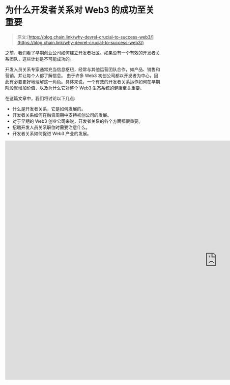 # 为什么开发者关系对 Web3 的成功至关重要

> 原文:[https://blog.chain.link/why-devrel-crucial-to-success-web3/](https://blog.chain.link/why-devrel-crucial-to-success-web3/)

之前，我们看了早期创业公司如何建立开发者社区[](https://blog.chain.link/building-and-scaling-a-web3-developer-community/)[](https://blog.chain.link/product-market-fit-what-to-do-next/)。如果没有一个有效的开发者关系团队，这些计划是不可能成功的。

开发人员关系专家通常充当信息枢纽，经常与其他运营团队合作，如产品、销售和营销，并让每个人都了解信息。 由于许多 Web3 初创公司都以开发者为中心，因此有必要更好地理解这一角色。具体来说，一个有效的开发者关系运作如何在早期阶段就增加价值，以及为什么它对整个 Web3 生态系统的健康至关重要。

在这篇文章中，我们将讨论以下几点:

*   什么是开发者关系，它是如何发展的。
*   开发者关系如何在融资周期中支持初创公司的发展。
*   对于早期的 Web3 创业公司来说，开发者关系的各个方面都很重要。
*   招聘开发人员关系职位时需要注意什么。
*   开发者关系如何促进 Web3 产业的发展。

<iframe title="How DevRel Can Help Web3 Startups Succeed | Startup with Chainlink" width="1380" height="776" src="https://www.youtube.com/embed/-fbHqS-8QoU?feature=oembed" frameborder="0" allow="accelerometer; autoplay; clipboard-write; encrypted-media; gyroscope; picture-in-picture" allowfullscreen=""></div> <h2/> <h2><b>什么是开发者关系？</b></h2> <p>开发者关系，或简称为“DevRel ”,描述了一组具有共同最终目标的活动:鼓励第三方开发者为特定的技术生态系统构建软件和应用。</p> <h3><span style="font-weight: 400;">DevRel 的简史</span></h3> <p>要理解 DevRel 的角色，了解它出现的背景会有所帮助。随着开源运动的发展，许多人都扮演了开发人员关系的角色，提供宣传和教育内容。然而，直到公司开始更积极地向开发者销售，它才发展成为一个独特的职业。</p> <h4><span style="font-weight: 400;">软件布道者的诞生</span></h4> <p>据说苹果在 20 世纪 80 年代开创了这种方法，引入了“软件传道者”的角色，其工作是鼓励开发者为 macOS 和后来的 iOS 开发应用程序。</p> <p>苹果认识到平台的价值取决于运行在其上的应用程序。例如，iPhone 之所以如此成功，部分是因为它让消费者能够接触到一系列诱人的热门应用。虽然这些应用程序中有许多最初是由苹果自己开发的，但生态系统已经发展到第三方应用程序占 App Store 上可用应用程序的 99.99%的程度。</p> <h4><span style="font-weight: 400;">以产品为导向的增长和以开发者为先的方法的兴起</span></h4> <p>2016 年，OpenView Venture Partners 的 Blake Bartlett 在投资了 Optimizely 和 DataDog 等公司后，创造了“产品导向型增长”(PLG)一词。PLG 背后的假设是，产品采用可以有机增长，而无需在自上而下的销售或营销方面进行大量投资。这种模式通常适用于 SaaS 公司，通过允许个人注册并免费试用产品来刺激增长。目标是让个人用户在他们自己的部门和专业网络中推广产品。</p> <p>PLG 在直接面向开发者的公司中表现尤为出色，比如 Stripe、Twilio 和 MongoDB。这些公司使用 DevRel 策略作为促进这种增长的手段。DevRel 是必要的，因为开发人员没有精心设计的用户界面来为他们提供最佳的入职体验。他们需要更多的支持——没有无缝的前端体验来帮助人们找到新的 API 或 SDK。</p> <p>因此，DevRel 在帮助给开发者留下良好的第一印象方面起着至关重要的作用，特别是通过关注开发者体验的各个方面(有时被称为“DX”作为 UX 的伙伴)。</p> <h3><span style="font-weight: 400;"> DevRel 是几个功能学科的总称</span></h3> <p>像 Twilio 或 Atlassian 这样以开发者为中心的大型公司都有完整的 DevRel 部门，这些部门的工作角色被分成不同的 DevRel 职能部门，如开发者营销或社区管理。在较小的创业公司中，这些职能通常由一个多面手来处理，他的头衔中可能连“DevRel”都没有。</p> <p>下图强调了 DevRel 函数通常是如何分解的，并对比了它们的基本目标。</p> <figure id="attachment_4537" aria-describedby="caption-attachment-4537" style="width: 4000px" class="wp-caption aligncenter"><img decoding="async" loading="lazy" class="wp-image-4537 size-full" src="../Images/38ed0d0d6eeca1ed613fbef4a27bbadc.png" alt="An infographic depicting the four focus areas of developer relations" width="4000" height="2250" srcset="https://blog.chain.link/wp-content/uploads/2022/09/many_functions_developer_relations.png 4000w, https://blog.chain.link/wp-content/uploads/2022/09/many_functions_developer_relations-300x169.png 300w, https://blog.chain.link/wp-content/uploads/2022/09/many_functions_developer_relations-1024x576.png 1024w, https://blog.chain.link/wp-content/uploads/2022/09/many_functions_developer_relations-768x432.png 768w, https://blog.chain.link/wp-content/uploads/2022/09/many_functions_developer_relations-1536x864.png 1536w, https://blog.chain.link/wp-content/uploads/2022/09/many_functions_developer_relations-2048x1152.png 2048w, https://blog.chain.link/wp-content/uploads/2022/09/many_functions_developer_relations-640x360.png 640w, https://blog.chain.link/wp-content/uploads/2022/09/many_functions_developer_relations-298x167.png 298w, https://blog.chain.link/wp-content/uploads/2022/09/many_functions_developer_relations-24x14.png 24w, https://blog.chain.link/wp-content/uploads/2022/09/many_functions_developer_relations-36x20.png 36w, https://blog.chain.link/wp-content/uploads/2022/09/many_functions_developer_relations-48x27.png 48w" sizes="(max-width: 4000px) 100vw, 4000px" data-original-src="https://blog.chain.link/wp-content/uploads/2022/09/many_functions_developer_relations.png"/><figcaption id="caption-attachment-4537" class="wp-caption-text"><span style="font-weight: 400;">Adapted from “</span><a href="https://developerrelations.com/what-is-developer-relations"><span style="font-weight: 400;">The four pillars of developer relations</span></a><span style="font-weight: 400;">”—developerrelations.com</span></figcaption></figure> <p>虽然意识是清楚的，但是在以开发者为中心的产品中“激活”的概念并不总是容易确定的。对于基于 API 的产品，这通常是开发人员创建访问令牌并进行第一次 API 调用的时候。对于 SDK 或库，可能是他们第一次在代码中导入和使用函数的时候。根据产品的不同，开发人员的激活之旅也会有所不同。关于开发者之旅地图的一个很好的例子，请看 Todd Moy 在 SendGrid <span style="font-weight: 400;">的</span> <a href="https://toddmoy.com/understanding-a-path/"> <span style="font-weight: 400;">开发者之旅。</span></a></p> <h2><span style="font-weight: 400;">web 3 中的开发者关系</span></h2> <p>DelRel 在 Web3 中的角色和目标与 Web2 中的非常相似。在这两种情况下，DevRel 专业人员都必须与不同的开源社区打交道，每个社区都有自己独特的文化。Web3 DevRel 实践者面临的挑战是缺少工具来跟踪正确的度量标准和简化低级工程任务。例如，Web2 前端开发人员拥有成熟的、专门构建的框架，如 React 或 Vue.js，这些框架大大减少了创建全功能 Web 应用程序所需的时间。Web3 中的等效框架还没有成熟，所以 Web3 的教育工作者在让新开发者跟上速度方面还有很多工作要做。</p> <h3><span style="font-weight: 400;"> Web3 DevRel 仍处于早期阶段</span></h3> <p>虽然一些 Web3 组织拥有完整的 DevRel 部门，如 Consensys、Alchemy 和 Chainlink Labs，但这些仍然是少数。大多数 Web3 初创公司只有一个 DevRel 代表，或者根本没有。与 DevRel 相关的功能被临时分配给不同的团队成员。</p> <p>即使一个 Web3 团队确实有很多人担任 DevRel 角色，这些人通常也不会在 Web3 工作很长时间。在过去的 12 个月里，许多人从谷歌、脸书和亚马逊等网络巨头的同等职位跳槽过来。Web2 DevRel 社区已经注意到了这一点。事实上，在 2022 年 1 月，DevRelCon 创始人马修·雷维尔 <a href="https://developerrelations.com/dev-rel/devrel-in-2022"> <span style="font-weight: 400;">预测</span> </a> <span style="font-weight: 400;">“高调的开发者关系人士在区块链公司任职”将继续成为来年的一大主题。</span></p> <p><span style="font-weight: 400;">因此，大多数 DevRel 专业人员仍在摸索，并专注于构建一套支持其特定项目独特目标的最佳实践，而不是像专业社区一样汇集知识</span></p> <h3><span style="font-weight: 400;"> DevRel 对许多类型的 Web3 组织都很重要</span></h3> <p><span style="font-weight: 400;">在讨论</span> <a href="https://blog.chain.link/building-and-scaling-a-web3-developer-community/"> <span style="font-weight: 400;"> Web3 开发者社区</span> </a> <span style="font-weight: 400;">的时候，我们简单地触及了需要构建它们的项目类型。由于开发者社区的构建属于 DevRel 的功能范围，任何想要构建开发者社区的公司都需要了解 DevRel 是如何工作的。</span></p> <p>综上所述，依赖开发者社区的公司分为三大类，它们有着相似的商业目标。</p> <h4><span style="font-weight: 400;"> Web3 基础设施</span></h4> <p>此类别涵盖了一系列广泛的工具和技术，旨在促进 Web3 生态系统内的互操作性，而不是局限于某个特定的协议。</p> <ul> <li style="font-weight: 400;" aria-level="1"><span style="font-weight: 400;">数据神谕</span></li> <li style="font-weight: 400;" aria-level="1"><span style="font-weight: 400;">第二层扩展解决方案</span></li> <li style="font-weight: 400;" aria-level="1"><span style="font-weight: 400;">用于与区块链交互的 APIs】</span></li> <li style="font-weight: 400;" aria-level="1"><span style="font-weight: 400;"> KYC 管理平台</span></li> <li style="font-weight: 400;" aria-level="1"><span style="font-weight: 400;">分布式文件系统</span></li> <li style="font-weight: 400;" aria-level="1"><span style="font-weight: 400;">用于构建区块链应用的 SDK 和中间件</span></li> </ul> <p><b>DevRel 的业务目标:</b> <span style="font-weight: 400;">使用公司的技术增加集成的数量，这反过来增加了通过 API 调用和智能合同交互收取的费用获得的收入。</span></p> <h4><span style="font-weight: 400;"> L1 区块链和 DeFi 协议</span></h4> <p>区块链技术公司的维护通常由分散的团队管理，但开发者教育通常由开源基金会处理，如以太坊基金会或卡尔达诺基金会。</p> <p><b>DevRel 的业务目标:</b> <span style="font-weight: 400;">增加使用协议的项目数量，从而增加通过交易费获得的收入，然后用于激励矿工和节点运营商保护网络。</span></p> <h4><span style="font-weight: 400;">交易所和市场</span></h4> <p>这些通常是买卖数字资产的集中平台。尽管它们主要面向最终用户，但它们也为希望自动处理交易体验某些方面的开发人员提供 API 和 SDK。</p> <p>DevRel 的商业目标: <span style="font-weight: 400;">增加整合的数量，从而增加平台上的交易活动，进而增加交易费用产生的收入。许多协议还提供对聚合交易数据的免费和付费访问，开发者可以在他们的 dApps 中使用这些数据。</span></p> <p>任何旨在在这些类别中建立市场份额的 Web3 初创公司都需要尽快投资 DevRel。自然，在种子前期，初创公司专注于完成产品，但一旦获得资金，DevRel 就变得至关重要，并有助于建立投资者对项目的信心。</p> <h2><span style="font-weight: 400;">DevRel 如何支持创业融资</span></h2> <p><span style="font-weight: 400;">早期学会掌握 DevRel 的创业公司更有可能更快地通过</span> <a href="https://blog.chain.link/early-stage-web3-startup-funding-an-introduction/"> <span style="font-weight: 400;">创业融资阶段</span> </a> <span style="font-weight: 400;">。在题为“</span> <a href="https://www.youtube.com/watch?v=zaQhShIoDKk"> <span style="font-weight: 400;">开发者社区</span> </a> <span style="font-weight: 400;">”的演讲中，</span><a href="https://www.heavybit.com/"><span style="font-weight: 400;">heavy bit</span></a><span style="font-weight: 400;">(一家专注于开发者优先创业公司的风险投资公司)的普通合伙人 Dana Oshiro 阐述了 DevRel 专业人士如何帮助激励投资者继续资助创业公司。他们通过对投资者感兴趣的指标做出贡献来做到这一点。</span></p> <p><span style="font-weight: 400;">下面是 Oshiro 如何划分融资阶段和 DevRel 的角色:</span></p> <h3><span style="font-weight: 400;">筹集种子资金</span></h3> <p>在种子前期或引导阶段，DevRel 的功能通常以一种特别的、随意的方式分布在创始团队中。演示可能由最擅长公开演讲的开发人员进行，一位联合创始人可能会编写文档，另一位联合创始人可能会处理开发人员营销。</p> <ul> <li style="font-weight: 400;" aria-level="1"><b>目标:</b> <span style="font-weight: 400;">在这个阶段，潜在投资者希望看到创始人拥有</span> <a href="https://blog.chain.link/product-market-fit-what-to-do-next/"> <span style="font-weight: 400;">经过验证的产品-市场契合度</span> </a> <span style="font-weight: 400;">并有足够多的早期采用者继续前进。</span></li> <li style="font-weight: 400;" aria-level="1"><b>目标和指标:</b> <span style="font-weight: 400;">投资者最感兴趣的是表明早期参与和兴趣的指标，如网站流量、社交媒体活动、社区注册、演示次数、收集的开发者反馈量。</span></li> <li style="font-weight: 400;" aria-level="1"><b>外卖</b> <span style="font-weight: 400;">:即使 DevRel 功能分布在多个团队成员中，创业公司集中协调、跟踪和量化他们在核心功能领域的早期 DevRel 工作也是很重要的。这有助于在向投资者推销时建立信誉，并有助于进入下一个融资阶段。</span></li> </ul> <h3><span style="font-weight: 400;">筹集首轮融资</span></h3> <p>由于明智地配置种子资金的压力，一个专门的 DevRel 专家在这里是至关重要的。随着投资者需要确信你能在资金耗尽之前达到下一个里程碑，对你的创业公司的运营有了更多的监督。实现 DevRel 计划并跟踪它们变成了一项全职工作，不再是创始人或首席开发人员的副业。</p> <ul> <li style="font-weight: 400;" aria-level="1"><b>目标:</b> <span style="font-weight: 400;">在这里，投资者希望看到你正在获得和留住开发者，并开始确定你可以用作参考和案例研究的成功项目。</span></li> <li style="font-weight: 400;" aria-level="1"><b>目标和指标:</b> <span style="font-weight: 400;">投资者希望看到你能够满足以下类型的目标:<br/> </span>(这些目标通过开发者互动、参考客户和社区成员留存等指标进行跟踪)</li> <li style="font-weight: 400;" aria-level="1"><span style="font-weight: 400;">围绕你的产品和社区建立</span> <b>认知度</b><span style="font-weight: 400;"/></li> <li style="font-weight: 400;" aria-level="1"><b>收购</b> <span style="font-weight: 400;">开发人员，激励他们开发第一个 API 或智能合约调用</span></li> <li style="font-weight: 400;" aria-level="1"><span style="font-weight: 400;">分流疏导</span> <b>产品反馈</b> <span style="font-weight: 400;">。</span> <b style="font-style: inherit;">要点</b><span style="font-weight: 400;">:DevRel 专家对于标准化流程、收集投资者希望看到的指标以及帮助解决开发人员入职流程中的摩擦至关重要。</span></li> </ul> <h3><span style="font-weight: 400;">超越 A 系列</span></h3> <p>在这一点上，依靠一个单独的 DevRel 雇员可能是不够的，因为这个人会变得不知所措。公司需要开始将 DevRel 的职能划分为不同的角色，如开发者社区经理、开发者营销主管，或者按地区划分，如亚洲和英语市场的开发者权益。</p> <ul> <li style="font-weight: 400;" aria-level="1"><b>目标:</b> <span style="font-weight: 400;">防御性。</span> <span style="font-weight: 400;">在这里，投资者希望看到你正在收购和留住开发人员，并拥有足够多的成功开发人员供你参考和案例研究。</span></li> <li style="font-weight: 400;" aria-level="1"><b>目标和指标:</b> <span style="font-weight: 400;">当寻求数千万美元的融资时，投资者希望看到更精细的数据，以洞察初创公司的发展势头，从而赋予它以下能力:</span><ul> <li style="font-weight: 400;" aria-level="2"><span style="font-weight: 400;">继续保持</span> <b>认知，获取</b> <span style="font-weight: 400;">，并作用于</span> <b>产品</b> <b>反馈</b> <span style="font-weight: 400;">。</span></li> <li style="font-weight: 400;" aria-level="2"><b>留住</b> <span style="font-weight: 400;">忠诚的开发人员，他们坚持使用技术，而不仅仅是“踢轮胎”</span></li> <li style="font-weight: 400;" aria-level="2"><span style="font-weight: 400;">激励开发人员做出</span> <b>推荐</b> <span style="font-weight: 400;">并倡导自己的技术</span></li> <li style="font-weight: 400;" aria-level="2"><span style="font-weight: 400;">重要指标包括 Github 分叉、集成、集成数量、生态系统中的第三方应用、合作伙伴数量</span></li> <li style="font-weight: 400;" aria-level="2"><b>外卖</b> <span style="font-weight: 400;">:初创公司需要建立由专家组成的 DevRel 团队，这些专家可以专注于不同的功能领域，并提供每个核心类别的指标，如生态系统增长和产品参与。</span></li> </ul> </li> </ul> <p>当然，在这些阶段中的每一个阶段，追踪收入也是至关重要的，但这不是 DevRel 的主要职责。然而，对于 DevRel 从业者来说，理解他们的计划和创业公司的财务健康之间的直接关系是至关重要的。这有时很困难，因为一些计划很难与收入挂钩，并且需要很长时间才能见效，尤其是在早期阶段。</p> <h2>早期创业公司应该关注 DevRel 的哪些方面？</h2> <p>许多开发者优先的创业公司专注于开发者支持和社区优先。这并不意味着营销或宣传职能被忽视，相反，它们仍然像以前一样分布在整个团队中。另一方面，支持和社区功能变成了一个专家的全职职责。</p> <p>下图展示了一家专注于支持和社区的初创公司的 DevRel 概况。</p> <figure id="attachment_4538" aria-describedby="caption-attachment-4538" style="width: 4000px" class="wp-caption aligncenter"><img decoding="async" loading="lazy" class="wp-image-4538 size-full" src="../Images/d600974f8e0cebd2125fec33bd9d4246.png" alt="A radar chart depicting the DevRel focus areas for an early-stage startup" width="4000" height="2250" srcset="https://blog.chain.link/wp-content/uploads/2022/09/devrel_focusareas_earlystage.png 4000w, https://blog.chain.link/wp-content/uploads/2022/09/devrel_focusareas_earlystage-300x169.png 300w, https://blog.chain.link/wp-content/uploads/2022/09/devrel_focusareas_earlystage-1024x576.png 1024w, https://blog.chain.link/wp-content/uploads/2022/09/devrel_focusareas_earlystage-768x432.png 768w, https://blog.chain.link/wp-content/uploads/2022/09/devrel_focusareas_earlystage-1536x864.png 1536w, https://blog.chain.link/wp-content/uploads/2022/09/devrel_focusareas_earlystage-2048x1152.png 2048w, https://blog.chain.link/wp-content/uploads/2022/09/devrel_focusareas_earlystage-640x360.png 640w, https://blog.chain.link/wp-content/uploads/2022/09/devrel_focusareas_earlystage-298x167.png 298w, https://blog.chain.link/wp-content/uploads/2022/09/devrel_focusareas_earlystage-24x14.png 24w, https://blog.chain.link/wp-content/uploads/2022/09/devrel_focusareas_earlystage-36x20.png 36w, https://blog.chain.link/wp-content/uploads/2022/09/devrel_focusareas_earlystage-48x27.png 48w" sizes="(max-width: 4000px) 100vw, 4000px" data-original-src="https://blog.chain.link/wp-content/uploads/2022/09/devrel_focusareas_earlystage.png"/><figcaption id="caption-attachment-4538" class="wp-caption-text">DevRel focus areas for an early-stage Web3 startup.</figcaption></figure> <h4><span style="font-weight: 400;">为什么更注重激活而不是认知？</span></h4> <p>首先，记住这是一个特定阶段的快照，而不是一个永久的状态——随着初创公司组建团队，这种分布会转移回意识。但在早期启动阶段，初创公司往往更善于建立早期意识，而不是留住用户。</p> <p>Web3 项目尤其如此，因为创始人承受着巨大的压力，要打造网络效应来吸引资金。重点是让人们对他们的整体产品愿景和路线图感到兴奋。</p> <p>然而，有无数的项目在争夺开发者的时间和注意力。引人注目的愿景是不够的。糟糕的开发者体验和不响应的社区会很快侵蚀商誉，开发者最终会转向摩擦较少的项目。如果没有留住开发人员的能力，建立知名度就是白费力气。</p> <p><span style="font-weight: 400;">因为我们已经在一篇配套文章中介绍了构建开发者社区</span><a href="https://blog.chain.link/building-and-scaling-a-web3-developer-community/"><span style="font-weight: 400;"/></a><span style="font-weight: 400;">的策略，这里的重点将放在实现上。</span></p> <h4><span style="font-weight: 400;">有助于开发人员实现的策略</span></h4> <p>大多数以开发人员为中心的公司都知道许多常见的支持策略。然而，许多创业公司仍然忽视它们或执行不力。这些战术包括:</p> <ul> <li style="font-weight: 400;" aria-level="1"><span style="font-weight: 400;">制作高质量的技术文档、教程和入门指南</span></li> <li style="font-weight: 400;" aria-level="1"><span style="font-weight: 400;">举办面向产品的网络研讨会、现场编码会议和视频演练</span></li> <li style="font-weight: 400;" aria-level="1"><span style="font-weight: 400;">设计信息性错误消息，捕捉产品架构各层的问题</span></li> </ul> <p>这些策略通常执行得很差，因为初创公司忘记后退一步，建立端到端开发者体验的整体视图。这种策略有时被称为开发人员体验设计。</p> <h4><span style="font-weight: 400;">开发者体验设计的重要性</span></h4> <p>下图举例说明了如何进行开发者体验设计。它是为 SendGrid 创建的，send grid 是一个交易和营销电子邮件自动化的平台，它试图描绘开发人员成为活跃的经常性用户的旅程。</p> <figure id="attachment_4510" aria-describedby="caption-attachment-4510" style="width: 1600px" class="wp-caption aligncenter"><img decoding="async" loading="lazy" class="size-full wp-image-4510" src="../Images/d14a58dd9c68642fcf9ae12d1a214858.png" alt="A flow diagram depicting a developer journey at SendGrid" width="1600" height="1013" srcset="https://blog.chain.link/wp-content/uploads/2022/09/sendGrid_journeyMap_map-flow.png 1600w, https://blog.chain.link/wp-content/uploads/2022/09/sendGrid_journeyMap_map-flow-300x190.png 300w, https://blog.chain.link/wp-content/uploads/2022/09/sendGrid_journeyMap_map-flow-1024x648.png 1024w, https://blog.chain.link/wp-content/uploads/2022/09/sendGrid_journeyMap_map-flow-768x486.png 768w, https://blog.chain.link/wp-content/uploads/2022/09/sendGrid_journeyMap_map-flow-1536x972.png 1536w, https://blog.chain.link/wp-content/uploads/2022/09/sendGrid_journeyMap_map-flow-24x15.png 24w, https://blog.chain.link/wp-content/uploads/2022/09/sendGrid_journeyMap_map-flow-36x23.png 36w, https://blog.chain.link/wp-content/uploads/2022/09/sendGrid_journeyMap_map-flow-48x30.png 48w" sizes="(max-width: 1600px) 100vw, 1600px" data-original-src="https://blog.chain.link/wp-content/uploads/2022/09/sendGrid_journeyMap_map-flow.png"/><figcaption id="caption-attachment-4510" class="wp-caption-text">Flow diagram by Todd Moy—<a href="https://toddmoy.com/understanding-a-path/">source</a>.</figcaption></figure> <p><span style="font-weight: 400;">这个例子来自产品设计师 Tod Moy 发表的一篇名为“</span> <a href="https://toddmoy.com/understanding-a-path/"> <span style="font-weight: 400;">理解一条路径</span> </a> <span style="font-weight: 400;">”的案例研究。这是一个令人信服的例子，因为它涵盖了开发者旅程的所有方面，包括内容和产品接触点。Moy 着眼于他称为“Dewey”的开发人员角色的旅程，并试图记录他的动机、痛点和积极时刻。</span></p> <p>这种旅程通常是由产品团队设计的，但是当产品不是以用户界面为中心时，就很难创建了。严重依赖 DevRel 的开发人员优先公司帮助构建这些地图，并充实准确的开发人员角色。由于产品经理很少出现在早期的 Web3 初创公司中，Web3 DevRel 专家就更加重要了——他们成为负责用户研究和产品改进的事实上的人。</p> <h2><b>web 3 创业公司如何雇佣合适的 DevRel 人才？</b></h2> <p>在 Web3 中，对 DevRel 专业知识的竞争非常激烈。2022 年 <a href="https://www.trueup.io/crypto/reports"> <span style="font-weight: 400;"> TrueUp Crypto Job 报告</span> </a> <span style="font-weight: 400;">发现，与科技行业的其他职位相比，Web3 对社区和开发者关系职位的需求高出四倍。这意味着创业公司需要灵活的招聘要求。</span></p> <h3><span style="font-weight: 400;">对非必要要求的妥协</span></h3> <p>鉴于对 DevRel 角色的激烈竞争，初创公司应该愿意在要求上灵活变通，如先前的 Web3 经验和位置。</p> <ul> <li style="font-weight: 400;" aria-level="1"><b>地点</b> <span style="font-weight: 400;">:鉴于大多数 Web3 组织已经高度分散，大多数初创公司发现在这里做出让步很容易——只是要记住，在某些司法管辖区雇用候选人可能会有官僚障碍，时区必须有足够的重叠才能有效协调。</span></li> <li style="font-weight: 400;" aria-level="1">有 Web3 工作经验 <span style="font-weight: 400;">:许多 Web3 的职位描述都坚持要求有 Web3 的工作经验，但是只要应聘者有 Web2 的工作经验，技术方面的知识就可以在工作中学习。此外，如果候选人对 Web3 角色感兴趣，他们很可能已经熟悉基本的 Web3 概念，如智能合同、NFTs 和去中心化。</span></li> </ul> <p>许多初创公司即使在上述几点上做出妥协，仍然很难找到 DevRel 人才。在这种情况下，初创公司可以通过寻找愿意从其他相关学科交叉的候选人来进一步拓宽网络。</p> <h3><span style="font-weight: 400;">寻找具有一致技能的候选人</span></h3> <p>雇佣以前担任过 DevRel 角色的人并不总是至关重要的。由于这个职业还那么年轻，所以到处都是从相邻领域穿越过来的人。例如，初创公司可能会考虑聘请一名多才多艺的技术作家，他也可以在不和谐的情况下回应技术问题，一名拥有技术知识并知道如何编写文档的社区经理，或者一名希望进入 DevRel 并拥有技术交流诀窍的开发人员。</p> <p>在大多数创业公司中，早期的 DevRel 雇员通常都是多面手，什么都做一点。请记住，很少有人在职能类别(营销、授权、倡导和社区)上同样强大。因此，看一下候选人的优势和你的优先事项在哪里重叠是至关重要的。</p> <h3><span style="font-weight: 400;">优先考虑同理心</span></h3> <p>不管候选人的专业背景如何，在 DevRel 中一项不可或缺的技能是能够设身处地为他人着想。这需要一个人意识到自己的内在偏见和假设的知识。他们还需要了解目标受众的动机和知识差距。这种对不同类型的开发者感同身受的能力使初创公司能够根据目标开发者的需求定制他们的沟通和产品策略。</p> <h4><span style="font-weight: 400;">关于评估同理心的说明</span></h4> <p>同理心比技术能力更难评估，这就是为什么它有时会在求职面试中被忽视。公司会问一些一般性的问题来测试候选人的社交能力，但对 DevRel 来说，任务是特别地与开发者产生共鸣。</p> <p><span style="font-weight: 400;">一个技巧是问候选人他们将如何以“</span><a href="https://www.youtube.com/playlist?list=PLibNZv5Zd0dyCoQ6f4pdXUFnpAIlKgm3N"><span style="font-weight: 400;"/></a><span style="font-weight: 400;">”的风格向不同的受众解释某个 Web3 技术概念——Wired 的流行 Web 系列。例如，在一篇关于“</span><a href="https://medium.com/@patrick.collins_58673/why-we-web3-bd21a5570019"><span style="font-weight: 400;">Why We web 3</span></a><span style="font-weight: 400;">”的文章中，Chainlink 开发者倡导者帕特里克·柯林斯(Patrick Collins)用类似于小指发誓的“牢不可破的承诺”来解释“信任最小化协议”的概念。他理解普通观众对</span> <a href="https://blog.chain.link/what-is-trust-minimization/"> <span style="font-weight: 400;">信任最小化</span> </a> <span style="font-weight: 400;">的概念仍然不熟悉，并将其分解为每个人都能理解的概念。这种将复杂、陌生的主题分解成更简单、更熟悉的概念的能力是任何 DevRel 专业人员的基本技能。</span></p> <p>另一个技巧是参与一些角色扮演——你可以给候选人一个场景，在这个场景中，一名开发人员正在努力应对一项技术挑战，并在社区中提出问题。候选人扮演一个 DevRel 倡导者的角色。目标是看候选人能多快找到开发人员最终想要达到的目标。同样，技巧是透过具体技术问题的细枝末节来看，并理解它发生的更广泛的背景。</p> <h2><b>为什么 Web3 需要更多 DevRel </b></h2> <p>富有同情心的 DevRel 团队可以充当向导，帮助新来者在复杂的技术生态系统中导航。对于许多进入这一领域的新开发者来说，Web3 可能感觉像一个充满竞争的行会的城市国家的拼凑，而不是一个有凝聚力的、相互联系的行业。随着互操作性成为优先考虑的问题，这种情况已经发生了变化，但是似乎很难找到一种通用的语言和术语。这在字面意义上适用于智能契约语言的激增，在概念意义上适用于竞争的共识机制、协议、桥、层等等。因此，DevRel 专家充当了解释者的角色，将外来的技术概念翻译成更熟悉的术语——这对于将开发者从工程实践非常不同的 Web2 带过来是至关重要的。</p> <p>DevRel 职业也非常独特——它有双重忠诚。一方面，Devrel 实践者的直接责任是确保他们所代表的项目的成功。另一方面，他们对行业内更广泛的开发者社区忠诚。他们希望看到开发人员成功，不管这些开发人员是否是直接客户。这就是为什么他们有动力发布更一般的教育内容，并在更广泛的开发者论坛上回答问题，如 Stack Overflow。这对提高他们所代表的公司的品牌声誉有反作用，但这不是他们的核心动机。</p> <p>最重要的是，Web3 基础设施初创公司将越来越依赖 DevRel 取得成功。随着企业家认识到 <a href="https://cointelegraph.com/news/the-future-of-the-internet-inside-the-race-for-web3-s-infrastructure"> <span style="font-weight: 400;">日益增长的对</span> </a> <span style="font-weight: 400;">分散式基础设施解决方案的需求，Web3 基础设施领域正在崛起。这意味着竞争正在升温。拥有类似项目的初创公司将越来越需要 DevRel 专家来区分自己和竞争对手，并增加他们在开发者中的市场份额。无论谁最终赢得这场竞赛，只有更多的 Web3 初创公司将 DevRel 作为他们成功不可或缺的一个原则，Web3 空间作为一个整体才能受益。</span></p> <h2><b>适用于带链环的启动</b></h2> <p><a href="https://chainlinklabs.com/startup?utm_medium=referral&amp;utm_source=chainlink-blog&amp;utm_content=product-market-fit-what-to-do-next"><span style="font-weight: 400;">Startup with chain link</span></a><span style="font-weight: 400;">专为支持 Web3 创始人而打造，为他们提供世界一流的资源，协助他们踏上创业之旅。该项目帮助初创公司从最初的构思和验证到建立一个工作系统和培养社区。</span></p> <p><span style="font-weight: 400;">正在打造独特而有趣的产品、服务或产品的 Web3 创始团队被邀请到</span> <a href="https://chainlinklabs.com/startup?utm_medium=referral&amp;utm_source=chainlink-blog&amp;utm_content=product-market-fit-what-to-do-next"> <span style="font-weight: 400;">申请</span> </a> <span style="font-weight: 400;">。</span> <span style="font-weight: 400;">更多的 Web3 启动资源直接发送到你的收件箱</span> <span style="font-weight: 400;">，</span> <a href="https://pages.chain.link/subscribe?utm_medium=referral&amp;utm_source=chainlink-blog&amp;utm_content=product-market-fit-what-to-do-next"> <span style="font-weight: 400;">注册 Chainlink 简讯</span> </a> <span style="font-weight: 400;">。</span></p> <div class="widget_tag_cloud tag-list"/> </body> </html></iframe>
